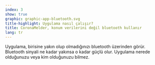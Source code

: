 ```yaml
---
index: 3
show: true
graphic: graphic-app-bluetooth.svg
title-highlight: Uygulama nasıl çalışır?
title: CoronaMelder, konum verilerini değil bluetooth kullanır
lang: tr
---
```

Uygulama, birisine yakın olup olmadığınızı bluetooth üzerinden görür. Bluetooth sinyali ne kadar yakınsa o kadar güçlü olur. Uygulama nerede olduğunuzu veya kim olduğunuzu bilmez.
